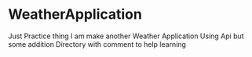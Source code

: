 # WeatherApplication
Just Practice thing I am make another Weather Application Using Api but some addition Directory with comment to help learning 

